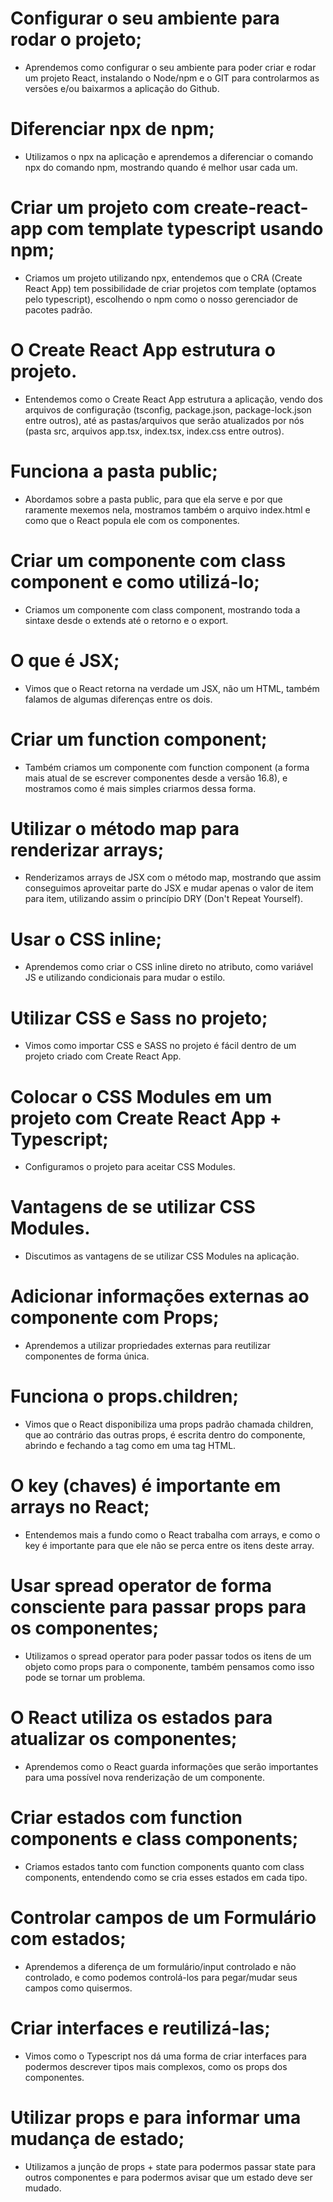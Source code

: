 # Configurar o seu ambiente para rodar o projeto;

- Aprendemos como configurar o seu ambiente para poder criar e rodar um projeto React, instalando o Node/npm e o GIT para controlarmos as versões e/ou baixarmos a aplicação do Github.

# Diferenciar npx de npm;

- Utilizamos o npx na aplicação e aprendemos a diferenciar o comando npx do comando npm, mostrando quando é melhor usar cada um.

# Criar um projeto com create-react-app com template typescript usando npm;

- Criamos um projeto utilizando npx, entendemos que o CRA (Create React App) tem possibilidade de criar projetos com template (optamos pelo typescript), escolhendo o npm como o nosso gerenciador de pacotes padrão.

# O Create React App estrutura o projeto.

- Entendemos como o Create React App estrutura a aplicação, vendo dos arquivos de configuração (tsconfig, package.json, package-lock.json entre outros), até as pastas/arquivos que serão atualizados por nós (pasta src, arquivos app.tsx, index.tsx, index.css entre outros).

# Funciona a pasta public;

- Abordamos sobre a pasta public, para que ela serve e por que raramente mexemos nela, mostramos também o arquivo index.html e como que o React popula ele com os componentes.

# Criar um componente com class component e como utilizá-lo;

- Criamos um componente com class component, mostrando toda a sintaxe desde o extends até o retorno e o export.

# O que é JSX;

- Vimos que o React retorna na verdade um JSX, não um HTML, também falamos de algumas diferenças entre os dois.

# Criar um function component;

- Também criamos um componente com function component (a forma mais atual de se escrever componentes desde a versão 16.8), e mostramos como é mais simples criarmos dessa forma.

# Utilizar o método map para renderizar arrays;

- Renderizamos arrays de JSX com o método map, mostrando que assim conseguimos aproveitar parte do JSX e mudar apenas o valor de item para item, utilizando assim o princípio DRY (Don't Repeat Yourself).

# Usar o CSS inline;

- Aprendemos como criar o CSS inline direto no atributo, como variável JS e utilizando condicionais para mudar o estilo.

# Utilizar CSS e Sass no projeto;

- Vimos como importar CSS e SASS no projeto é fácil dentro de um projeto criado com Create React App.

# Colocar o CSS Modules em um projeto com Create React App + Typescript;

- Configuramos o projeto para aceitar CSS Modules.

# Vantagens de se utilizar CSS Modules.

- Discutimos as vantagens de se utilizar CSS Modules na aplicação.

# Adicionar informações externas ao componente com Props;

- Aprendemos a utilizar propriedades externas para reutilizar componentes de forma única.

# Funciona o props.children;

- Vimos que o React disponibiliza uma props padrão chamada children, que ao contrário das outras props, é escrita dentro do componente, abrindo e fechando a tag como em uma tag HTML.

# O key (chaves) é importante em arrays no React;

- Entendemos mais a fundo como o React trabalha com arrays, e como o key é importante para que ele não se perca entre os itens deste array.

# Usar spread operator de forma consciente para passar props para os componentes;

- Utilizamos o spread operator para poder passar todos os itens de um objeto como props para o componente, também pensamos como isso pode se tornar um problema.

# O React utiliza os estados para atualizar os componentes;

- Aprendemos como o React guarda informações que serão importantes para uma possível nova renderização de um componente.

# Criar estados com function components e class components;

- Criamos estados tanto com function components quanto com class components, entendendo como se cria esses estados em cada tipo.

# Controlar campos de um Formulário com estados;

- Aprendemos a diferença de um formulário/input controlado e não controlado, e como podemos controlá-los para pegar/mudar seus campos como quisermos.

# Criar interfaces e reutilizá-las;

- Vimos como o Typescript nos dá uma forma de criar interfaces para podermos descrever tipos mais complexos, como os props dos componentes.

# Utilizar props e para informar uma mudança de estado;

- Utilizamos a junção de props + state para podermos passar state para outros componentes e para podermos avisar que um estado deve ser mudado.
